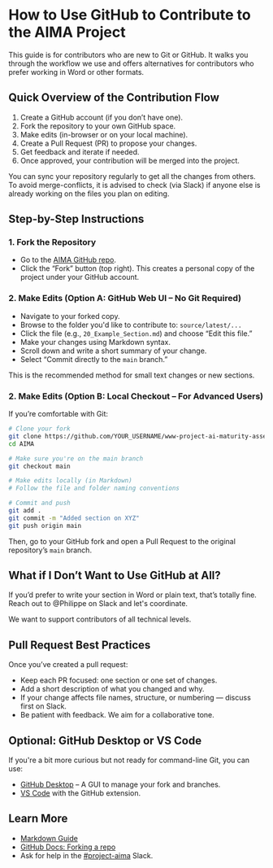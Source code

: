 # How to Use GitHub to Contribute to the AIMA Project

This guide is for contributors who are new to Git or GitHub. It walks you through the workflow we use and offers alternatives for contributors who prefer working in Word or other formats.

## Quick Overview of the Contribution Flow

1. Create a GitHub account (if you don’t have one).
2. Fork the repository to your own GitHub space.
3. Make edits (in-browser or on your local machine).
4. Create a Pull Request (PR) to propose your changes.
5. Get feedback and iterate if needed.
6. Once approved, your contribution will be merged into the project.

You can sync your repository regularly to get all the changes from others. 
To avoid merge-conflicts, it is advised to check (via Slack) if anyone else is already working on the files you 
plan on editing. 

## Step-by-Step Instructions

### 1. Fork the Repository

- Go to the [AIMA GitHub repo](https://github.com/OWASP/www-project-ai-maturity-assessment).
- Click the “Fork” button (top right). This creates a personal copy of the project under your GitHub account.

### 2. Make Edits (Option A: GitHub Web UI – No Git Required)

- Navigate to your forked copy.
- Browse to the folder you'd like to contribute to: `source/latest/...`
- Click the file (e.g., `20_Example_Section.md`) and choose “Edit this file.”
- Make your changes using Markdown syntax.
- Scroll down and write a short summary of your change.
- Select “Commit directly to the `main` branch.”

This is the recommended method for small text changes or new sections.

### 2. Make Edits (Option B: Local Checkout – For Advanced Users)

If you’re comfortable with Git:

```bash
# Clone your fork
git clone https://github.com/YOUR_USERNAME/www-project-ai-maturity-assessment.git
cd AIMA

# Make sure you're on the main branch
git checkout main

# Make edits locally (in Markdown)
# Follow the file and folder naming conventions

# Commit and push
git add .
git commit -m "Added section on XYZ"
git push origin main
```

Then, go to your GitHub fork and open a Pull Request to the original repository’s `main` branch.

## What if I Don’t Want to Use GitHub at All?

If you’d prefer to write your section in Word or plain text, that’s totally fine. Reach out to @Philippe on Slack and
let's coordinate.

We want to support contributors of all technical levels.

## Pull Request Best Practices

Once you’ve created a pull request:

- Keep each PR focused: one section or one set of changes.
- Add a short description of what you changed and why.
- If your change affects file names, structure, or numbering — discuss first on Slack.
- Be patient with feedback. We aim for a collaborative tone.

## Optional: GitHub Desktop or VS Code

If you're a bit more curious but not ready for command-line Git, you can use:

- [GitHub Desktop](https://desktop.github.com/) – A GUI to manage your fork and branches.
- [VS Code](https://code.visualstudio.com/) with the GitHub extension.

## Learn More

- [Markdown Guide](https://www.markdownguide.org/)
- [GitHub Docs: Forking a repo](https://docs.github.com/en/get-started/quickstart/fork-a-repo)
- Ask for help in the [#project-aima](https://owasp.slack.com/archives/C089K6KFZMG) Slack.

